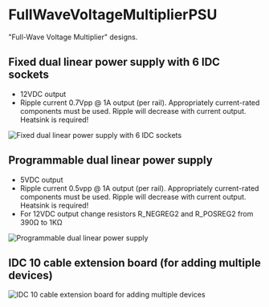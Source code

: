 # FullWaveVoltageMultiplierPSU
"Full-Wave Voltage Multiplier" designs. 

## Fixed dual linear power supply with 6 IDC sockets

- 12VDC output
- Ripple current 0.7Vpp @ 1A output (per rail). Appropriately current-rated components must be used. Ripple will decrease with current output.  Heatsink is required!

![Fixed dual linear power supply with 6 IDC sockets](https://github.com/cracked-machine/FullWaveVoltageMultiplierPSU/blob/master/FixedPSU/doc/FixedPSU3D.png)

## Programmable dual linear power supply

- 5VDC output
- Ripple current 0.5vpp @ 1A output (per rail). Appropriately current-rated components must be used. Ripple will decrease with current output.  Heatsink is required!
- For 12VDC output change resistors R_NEGREG2 and R_POSREG2 from 390Ω to 1KΩ

![Programmable dual linear power supply](https://github.com/cracked-machine/FullWaveVoltageMultiplierPSU/blob/master/AdjustablePSU/doc/AdjustablePSU3D.png)

## IDC 10 cable extension board (for adding multiple devices)

![IDC 10 cable extension board for adding multiple devices](https://github.com/cracked-machine/FullWaveVoltageMultiplierPSU/blob/master/PSUExtensionBoard/doc/PSUExtensionBoard3D.png)

